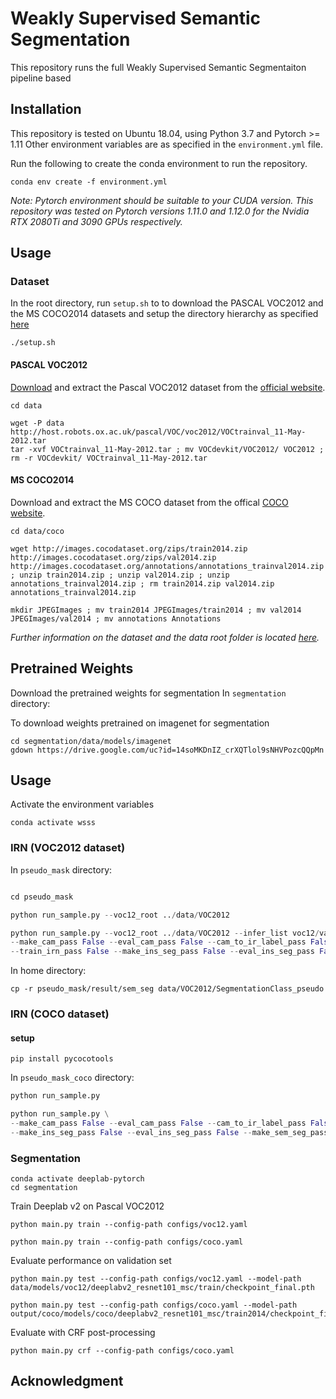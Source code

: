 # Weakly Supervised Semantic Segmentation

This repository runs the full Weakly Supervised Semantic Segmentaiton pipeline based 

## Installation

This repository is tested on Ubuntu 18.04, using Python 3.7 and Pytorch >= 1.11 Other environment variables are as specified in the `environment.yml` file.

Run the following to create the conda environment to run the repository.

```console
conda env create -f environment.yml
```

_Note: Pytorch environment should be suitable to your CUDA version. This repository was tested on Pytorch versions 1.11.0 and 1.12.0 for the Nvidia RTX 2080Ti and 3090 GPUs respectively._

## Usage

### Dataset

In the root directory, run `setup.sh` to to download the PASCAL VOC2012 and the MS COCO2014 datasets and setup the directory hierarchy as specified [here](./data/README.md)

```console
./setup.sh
```

#### PASCAL VOC2012

[Download](http://host.robots.ox.ac.uk/pascal/VOC/voc2012/VOCtrainval_11-May-2012.tar) and extract the Pascal VOC2012 dataset from the [official website](http://host.robots.ox.ac.uk/pascal/VOC/voc2012/#devkit).

```console
cd data

wget -P data http://host.robots.ox.ac.uk/pascal/VOC/voc2012/VOCtrainval_11-May-2012.tar
tar -xvf VOCtrainval_11-May-2012.tar ; mv VOCdevkit/VOC2012/ VOC2012 ; rm -r VOCdevkit/ VOCtrainval_11-May-2012.tar
```

#### MS COCO2014

Download and extract the MS COCO dataset from the offical [COCO website](https://cocodataset.org/#download).

```console
cd data/coco

wget http://images.cocodataset.org/zips/train2014.zip http://images.cocodataset.org/zips/val2014.zip http://images.cocodataset.org/annotations/annotations_trainval2014.zip ; unzip train2014.zip ; unzip val2014.zip ; unzip annotations_trainval2014.zip ; rm train2014.zip val2014.zip annotations_trainval2014.zip

mkdir JPEGImages ; mv train2014 JPEGImages/train2014 ; mv val2014 JPEGImages/val2014 ; mv annotations Annotations

```

_Further information on the dataset and the data root folder is located [here](./data/README.md)._

## Pretrained Weights

Download the pretrained weights for segmentation
In `segmentation` directory:

To download weights pretrained on imagenet for segmentation
```
cd segmentation/data/models/imagenet
gdown https://drive.google.com/uc?id=14soMKDnIZ_crXQTlol9sNHVPozcQQpMn
```


## Usage

Activate the environment variables
```
conda activate wsss
```

### IRN (VOC2012 dataset)

In `pseudo_mask` directory:

```python

cd pseudo_mask
```

```python
python run_sample.py --voc12_root ../data/VOC2012
```

```python
python run_sample.py --voc12_root ../data/VOC2012 --infer_list voc12/val.txt --train_cam_pass False \
--make_cam_pass False --eval_cam_pass False --cam_to_ir_label_pass False \
--train_irn_pass False --make_ins_seg_pass False --eval_ins_seg_pass False --make_sem_seg_pass False
```

In home directory:
```
cp -r pseudo_mask/result/sem_seg data/VOC2012/SegmentationClass_pseudo
```

### IRN (COCO dataset)

#### setup

```
pip install pycocotools
```

In `pseudo_mask_coco` directory:

```python
python run_sample.py

python run_sample.py \
--make_cam_pass False --eval_cam_pass False --cam_to_ir_label_pass False --train_irn_pass False \
--make_ins_seg_pass False --eval_ins_seg_pass False --make_sem_seg_pass False --eval_sem_seg_pass False

```

### Segmentation

```console
conda activate deeplab-pytorch
cd segmentation
```

Train Deeplab v2 on Pascal VOC2012
```console
python main.py train --config-path configs/voc12.yaml

python main.py train --config-path configs/coco.yaml
```

Evaluate performance on validation set

```console
python main.py test --config-path configs/voc12.yaml --model-path data/models/voc12/deeplabv2_resnet101_msc/train/checkpoint_final.pth

python main.py test --config-path configs/coco.yaml --model-path output/coco/models/coco/deeplabv2_resnet101_msc/train2014/checkpoint_final.pth
```

Evaluate with CRF post-processing
```console
python main.py crf --config-path configs/coco.yaml
```

## Acknowledgment